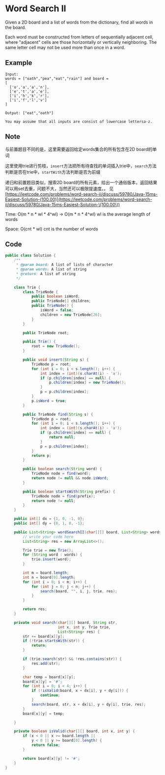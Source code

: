 # Word Search II

Given a 2D board and a list of words from the dictionary, find all words in the board.

Each word must be constructed from letters of sequentially adjacent cell, where "adjacent" cells are those horizontally or vertically neighboring. The same letter cell may not be used more than once in a word.

## **Example**

```
Input: 
words = ["oath","pea","eat","rain"] and board =
[
  ['o','a','a','n'],
  ['e','t','a','e'],
  ['i','h','k','r'],
  ['i','f','l','v']
]

Output: ["eat","oath"]

You may assume that all inputs are consist of lowercase lettersa-z.
```

## Note

与前置题目不同的是，这里需要返回给定words集合的所有包含在2D board的单词

这里使用trie进行剪枝，`insert`方法把所有待查找的单词插入trie中，`search`方法判断是否在trie中，`startWith`方法判断是否为前缀

递归和前置题目类似，搜索2D board的所有元素，给出一个通俗版本，返回结果可以用set去重，问题不大，当然还可以极限提速度。。 见 [https://leetcode.com/problems/word-search-ii/discuss/59780/Java-15ms-Easiest-Solution-(100.00)](https://leetcode.com/problems/word-search-ii/discuss/59780/Java-15ms-Easiest-Solution-\(100.00\))

Time: O(m \* n \* wl \* 4^wl) -> O(m \* n \* 4^wl) wl is the average length of words

Space: O(cnt \* wl) cnt is the number of words

## Code

```java
public class Solution {
    /**
     * @param board: A list of lists of character
     * @param words: A list of string
     * @return: A list of string
     */

    class Trie {
        class TrieNode {
            public boolean isWord;
            public TrieNode[] children;
            public TrieNode() {
                isWord = false;
                children = new TrieNode[26];
            }
        }

        public TrieNode root;

        public Trie() {
            root = new TrieNode();
        }

        public void insert(String s) {
            TrieNode p = root;
            for (int i = 0; i < s.length(); i++) {
                int index = (int)(s.charAt(i) - 'a');
                if (p.children[index] == null) {
                    p.children[index] = new TrieNode();
                }
                p = p.children[index];
            }
            p.isWord = true;
        }

        public TrieNode find(String s) {
            TrieNode p = root;
            for (int i = 0; i < s.length(); i++) {
                int index = (int)(s.charAt(i) - 'a');
                if (p.children[index] == null) {
                    return null;
                }
                p = p.children[index];
            }
            return p;
        } 

        public boolean search(String word) {
            TrieNode node = find(word);
            return node != null && node.isWord;
        }

        public boolean startsWith(String prefix) {
            TrieNode node = find(prefix);
            return node != null;
        }
    } 

    public int[] dx = {1, 0, -1, 0};
    public int[] dy = {0, 1, 0, -1};

    public List<String> wordSearchII(char[][] board, List<String> words) {
        // write your code here
        List<String> res = new ArrayList<>();

        Trie trie = new Trie();
        for (String word : words) {
            trie.insert(word);
        }

        int m = board.length;
        int n = board[0].length;
        for (int i = 0; i < m; i++) {
            for (int j = 0; j < n; j++) {
                search(board, "", i, j, trie, res);
            }
        }

        return res;
    }

    private void search(char[][] board, String str,
                        int x, int y, Trie trie,
                        List<String> res) {
        str += board[x][y];
        if (!trie.startsWith(str)) {
            return;
        }

        if (trie.search(str) && !res.contains(str)) {
            res.add(str);
        }

        char temp = board[x][y];
        board[x][y] = '#';
        for (int i = 0; i < 4; i++) {
            if (!isValid(board, x + dx[i], y + dy[i])) {
                continue;
            }
            search(board, str, x + dx[i], y + dy[i], trie, res);
        }
        board[x][y] = temp;

    }

    private boolean isValid(char[][] board, int x, int y) {
        if (x < 0 || x >= board.length ||
            y < 0 || y >= board[0].length) {
            return false;
        }

        return board[x][y] != '#';
    }
}
```
